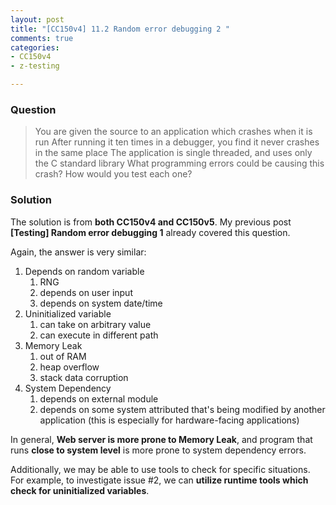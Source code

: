 ```yaml
---
layout: post
title: "[CC150v4] 11.2 Random error debugging 2 "
comments: true
categories:
- CC150v4
- z-testing

---
```


### Question

> You are given the source to an application which crashes when it is run After running it ten times in a debugger, you find it never crashes in the same place The application is single threaded, and uses only the C standard library What programming errors could be causing this crash? How would you test each one? 

### Solution

The solution is from __both CC150v4 and CC150v5__. My previous post __[Testing] Random error debugging 1__ already covered this question. 

Again, the answer is very similar: 

1. Depends on random variable
	1. RNG
	1. depends on user input
	1. depends on system date/time
1. Uninitialized variable
    1. can take on arbitrary value
    1. can execute in different path
1. Memory Leak
	1. out of RAM
	1. heap overflow
	1. stack data corruption
1. System Dependency
	1. depends on external module
	1. depends on some system attributed that's being modified by another application (this is especially for hardware-facing applications)

In general, __Web server is more prone to Memory Leak__, and program that runs __close to system level__ is more prone to system dependency errors. 

Additionally, we may be able to use tools to check for specific situations. For example, to investigate issue #2, we can __utilize runtime tools which check for uninitialized variables__. 
